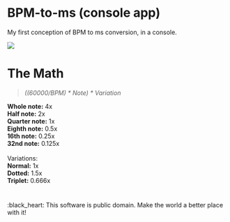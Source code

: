 <h1> BPM-to-ms (console app) </h1>
<p> My first conception of BPM to ms conversion, in a console.</p>

![](https://i.imgur.com/n4CO21t.gif)

<h1>The Math</h1>

> _((60000/BPM) * Note) * Variation_

<p>

  **Whole note:** 4x <br />
  **Half note:** 2x <br />
  **Quarter note:** 1x <br />
  **Eighth note:** 0.5x <br />
  **16th note:** 0.25x <br />
  **32nd note:** 0.125x <br />
  <br />
  Variations: <br />
  **Normal:** 1x <br />
  **Dotted:** 1.5x <br />
  **Triplet:** 0.666x <br />
</p>

#

<p>
   :black_heart: This software is public domain. Make the world a better place with it!
</p>


